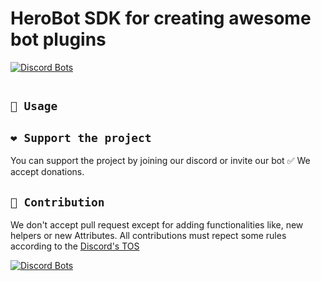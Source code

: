 ﻿# HeroBot SDK for creating awesome bot plugins
[![Discord Bots](https://discordbots.org/api/widget/servers/491673480006205461.svg)](https://discordbots.org/bot/491673480006205461)
<p align="center">
  <img src="" />
</p>

## `🤞 Usage`

## `❤ Support the project`
You can support the project by joining our discord or invite our bot ✅ We accept donations.

## `🚀 Contribution`
We don't accept pull request except for adding functionalities like, new helpers or new Attributes.
All contributions must repect some rules according to the [Discord's TOS](https://discordapp.com/terms)


[![Discord Bots](https://discordbots.org/api/widget/491673480006205461.svg)](https://discordbots.org/bot/491673480006205461)
